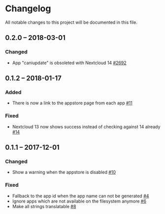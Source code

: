 # Changelog
All notable changes to this project will be documented in this file.

## 0.2.0 – 2018-03-01
### Changed
 - App "caniupdate" is obsoleted with Nextcloud 14 [#2692](https://github.com/nextcloud/server/pull/2692)

## 0.1.2 – 2018-01-17
### Added
 - There is now a link to the appstore page from each app [#11](https://github.com/nextcloud/caniupdate/pull/11)

### Fixed
 - Nextcloud 13 now shows success instead of checking against 14 already [#14](https://github.com/nextcloud/caniupdate/pull/14)

## 0.1.1 – 2017-12-01
### Changed
 - Show a warning when the appstore is disabled [#10](https://github.com/nextcloud/caniupdate/pull/10)

### Fixed
 - Fallback to the app id when the app name can not be generated [#4](https://github.com/nextcloud/caniupdate/pull/4)
 - Ignore apps which are not available on the filesystem anymore  [#6](https://github.com/nextcloud/caniupdate/pull/6)
 - Make all strings translatable [#8](https://github.com/nextcloud/caniupdate/pull/8)
